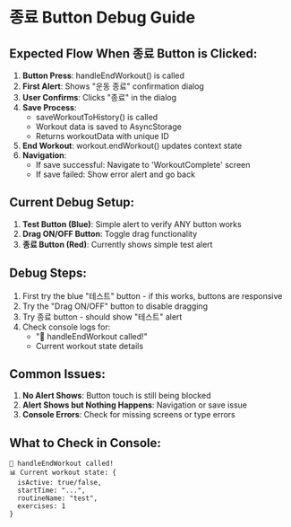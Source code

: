 # 종료 Button Debug Guide

## Expected Flow When 종료 Button is Clicked:

1. **Button Press**: handleEndWorkout() is called
2. **First Alert**: Shows "운동 종료" confirmation dialog
3. **User Confirms**: Clicks "종료" in the dialog
4. **Save Process**: 
   - saveWorkoutToHistory() is called
   - Workout data is saved to AsyncStorage
   - Returns workoutData with unique ID
5. **End Workout**: workout.endWorkout() updates context state
6. **Navigation**: 
   - If save successful: Navigate to 'WorkoutComplete' screen
   - If save failed: Show error alert and go back

## Current Debug Setup:

1. **Test Button (Blue)**: Simple alert to verify ANY button works
2. **Drag ON/OFF Button**: Toggle drag functionality 
3. **종료 Button (Red)**: Currently shows simple test alert

## Debug Steps:

1. First try the blue "테스트" button - if this works, buttons are responsive
2. Try the "Drag ON/OFF" button to disable dragging
3. Try 종료 button - should show "테스트" alert
4. Check console logs for:
   - "🔴 handleEndWorkout called!"
   - Current workout state details

## Common Issues:

1. **No Alert Shows**: Button touch is still being blocked
2. **Alert Shows but Nothing Happens**: Navigation or save issue
3. **Console Errors**: Check for missing screens or type errors

## What to Check in Console:

```
🔴 handleEndWorkout called!
📊 Current workout state: {
  isActive: true/false,
  startTime: "...",
  routineName: "test",
  exercises: 1
}
```